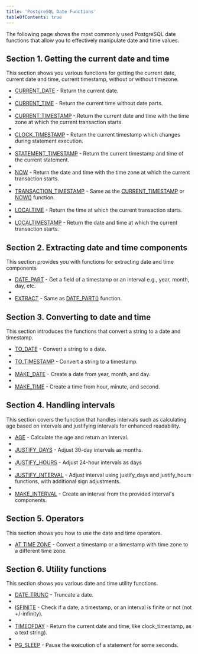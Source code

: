 ```yaml
---
title: 'PostgreSQL Date Functions'
tableOfContents: true
---
```



The following page shows the most commonly used PostgreSQL date functions that allow you to effectively manipulate date and time values.

## Section 1. Getting the current date and time

This section shows you various functions for getting the current date, current date and time, current timestamp, without or without timezone.

- [CURRENT_DATE](/docs/postgresql/postgresql-date-functions/postgresql-current_date) - Return the current date.
-
- [CURRENT_TIME](https://www.postgresqltutorial.com/postgresql-date-functions/postgresql-current_time/) - Return the current time without date parts.
-
- [CURRENT_TIMESTAMP](https://www.postgresqltutorial.com/postgresql-date-functions/postgresql-current_timestamp/) - Return the current date and time with the time zone at which the current transaction starts.
-
- [CLOCK_TIMESTAMP](https://www.postgresqltutorial.com/postgresql-date-functions/postgresql-clock_timestamp/) - Return the current timestamp which changes during statement execution.
-
- [STATEMENT_TIMESTAMP](/docs/postgresql/postgresql-date-functions/postgresql-statement_timestamp) - Return the current timestamp and time of the current statement.
-
- [NOW](https://www.postgresqltutorial.com/postgresql-date-functions/postgresql-now/) - Return the date and time with the time zone at which the current transaction starts.
-
- [TRANSACTION_TIMESTAMP](https://www.postgresqltutorial.com/postgresql-date-functions/postgresql-current_timestamp/) - Same as the [CURRENT_TIMESTAMP](https://www.postgresqltutorial.com/postgresql-date-functions/postgresql-current_timestamp/) or [NOW()](https://www.postgresqltutorial.com/postgresql-date-functions/postgresql-now/) function.
-
- [LOCALTIME](https://www.postgresqltutorial.com/postgresql-date-functions/postgresql-localtime/) - Return the time at which the current transaction starts.
-
- [LOCALTIMESTAMP](/docs/postgresql/postgresql-date-functions/postgresql-localtimestamp) - Return the date and time at which the current transaction starts.

## Section 2. Extracting date and time components

This section provides you with functions for extracting date and time components

- [DATE_PART](https://www.postgresqltutorial.com/postgresql-date-functions/postgresql-date_part/) - Get a field of a timestamp or an interval e.g., year, month, day, etc.
-
- [EXTRACT](https://www.postgresqltutorial.com/postgresql-date-functions/postgresql-extract/) - Same as [DATE_PART()](https://www.postgresqltutorial.com/postgresql-date-functions/postgresql-date_part/) function.

## Section 3. Converting to date and time

This section introduces the functions that convert a string to a date and timestamp.

- [TO_DATE](https://www.postgresqltutorial.com/postgresql-date-functions/postgresql-to_date/) - Convert a string to a date.
-
- [TO_TIMESTAMP](https://www.postgresqltutorial.com/postgresql-date-functions/postgresql-to_timestamp/) - Convert a string to a timestamp.
-
- [MAKE_DATE](/docs/postgresql/postgresql-date-functions/postgresql-make_date) - Create a date from year, month, and day.
-
- [MAKE_TIME](https://www.postgresqltutorial.com/postgresql-date-functions/postgresql-make_time/) - Create a time from hour, minute, and second.

## Section 4. Handling intervals

This section covers the function that handles intervals such as calculating age based on intervals and justifying intervals for enhanced readability.

- [AGE](https://www.postgresqltutorial.com/postgresql-date-functions/postgresql-age/) - Calculate the age and return an interval.
-
- [JUSTIFY_DAYS](https://www.postgresqltutorial.com/postgresql-date-functions/postgresql-justify_days/) - Adjust 30-day intervals as months.
-
- [JUSTIFY_HOURS](https://www.postgresqltutorial.com/postgresql-date-functions/postgresql-justify_hours/) - Adjust 24-hour intervals as days
-
- [JUSTIFY_INTERVAL](https://www.postgresqltutorial.com/postgresql-date-functions/postgresql-justify_interval/) - Adjust interval using justify_days and justify_hours functions, with additional sign adjustments.
-
- [MAKE_INTERVAL](https://www.postgresqltutorial.com/postgresql-date-functions/postgresql-make_interval/) - Create an interval from the provided interval's components.

## Section 5. Operators

This section shows you how to use the date and time operators.

- [AT TIME ZONE](/docs/postgresql/postgresql-date-functions/postgresql-at-time-zone) - Convert a timestamp or a timestamp with time zone to a different time zone.

## Section 6. Utility functions

This section shows you various date and time utility functions.

- [DATE_TRUNC](https://www.postgresqltutorial.com/postgresql-date-functions/postgresql-date_trunc/) - Truncate a date.
-
- [ISFINITE](https://www.postgresqltutorial.com/postgresql-date-functions/postgresql-isfinite/) - Check if a date, a timestamp, or an interval is finite or not (not +/-infinity).
-
- [TIMEOFDAY](https://www.postgresqltutorial.com/postgresql-date-functions/postgresql-timeofday/) - Return the current date and time, like clock_timestamp, as a text string).
-
- [PG_SLEEP](https://www.postgresqltutorial.com/postgresql-date-functions/postgresql-pg_sleep/) - Pause the execution of a statement for some seconds.
